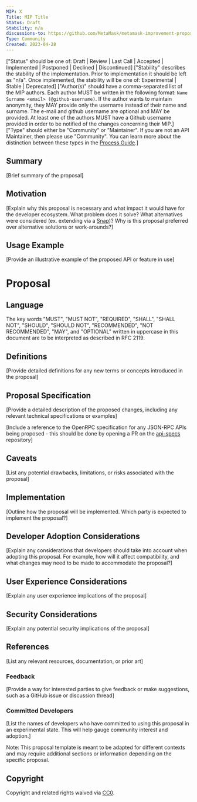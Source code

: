 ```yaml
---
MIP: X
Title: MIP Title
Status: Draft
Stability: n/a
discussions-to: https://github.com/MetaMask/metamask-improvement-proposals/discussions
Type: Community
Created: 2023-04-28
---
```

["Status" should be one of: Draft | Review | Last Call | Accepted | Implemented | Postponed | Declined | Discontinued]
["Stability" describes the stability of the implementation. Prior to implementation it should be left as "n/a". Once implemented, the stability will be one of: Experimental | Stable | Deprecated]
["Author(s)" should have a comma-separated list of the MIP authors. Each author MUST be written in the following format: `Name Surname <email> (@github-username)`. If the author wants to maintain anonymity, they MAY provide only the username instead of their name and surname. The e-mail and github username are optional and MAY be provided. At least one of the authors MUST have a Github username provided in order to be notified of the changes concerning their MIP.]
["Type" should either be "Community" or "Maintainer". If you are not an API Maintainer, then please use "Community". You can learn more about the distinction between these types in the [Process Guide](./PROCESS-GUIDE.md).]

## Summary
[Brief summary of the proposal]

## Motivation
[Explain why this proposal is necessary and what impact it would have for the developer ecosystem. What problem does it solve? What alternatives were considered (ex. extending via a [Snap](https://metamask.io/snaps/))? Why is this proposal preferred over alternative solutions or work-arounds?]

## Usage Example
[Provide an illustrative example of the proposed API or feature in use]

# Proposal

## Language
The key words "MUST", "MUST NOT", "REQUIRED", "SHALL", "SHALL NOT", "SHOULD", "SHOULD NOT", "RECOMMENDED", "NOT RECOMMENDED", "MAY", and "OPTIONAL" written in uppercase in this document are to be interpreted as described in RFC 2119.

## Definitions
[Provide detailed definitions for any new terms or concepts introduced in the proposal]

## Proposal Specification
[Provide a detailed description of the proposed changes, including any relevant technical specifications or examples]

[Include a reference to the OpenRPC specification for any JSON-RPC APIs being proposed - this should be done by opening a PR on the [api-specs](https://github.com/MetaMask/api-specs) repository]

## Caveats
[List any potential drawbacks, limitations, or risks associated with the proposal]

## Implementation
[Outline how the proposal will be implemented. Which party is expected to implement the proposal?]

## Developer Adoption Considerations
[Explain any considerations that developers should take into account when adopting this proposal. For example, how will it affect compatibility, and what changes may need to be made to accommodate the proposal?]

## User Experience Considerations
[Explain any user experience implications of the proposal]

## Security Considerations
[Explain any potential security implications of the proposal]

## References
[List any relevant resources, documentation, or prior art]

### Feedback
[Provide a way for interested parties to give feedback or make suggestions, such as a GitHub issue or discussion thread]

### Committed Developers
[List the names of developers who have committed to using this proposal in an experimental state. This will help gauge community interest and adoption.]

Note: This proposal template is meant to be adapted for different contexts and may require additional sections or information depending on the specific proposal.

## Copyright
Copyright and related rights waived via [CC0](../LICENSE).